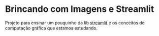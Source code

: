 # Brincando com Imagens e Streamlit

Projeto para ensinar um pouquinho da lib [streamlit](https://streamlit.io/) e os conceitos de computação gráfica que estamos estudando.

